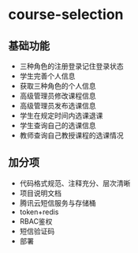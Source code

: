 # course-selection

## 基础功能
* 三种角色的注册登录记住登录状态
* 学生完善个人信息
* 获取三种角色的个人信息
* 高级管理员修改课程信息
* 高级管理员发布选课信息
* 学生在规定时间内选课退课
* 学生查询自己的选课信息
* 教师查询自己教授课程的选课情况

## 加分项
* 代码格式规范、注释充分、层次清晰
* 项目说明文档
* 腾讯云短信服务与存储桶
* token+redis
* RBAC鉴权
* 短信验证码
* 部署